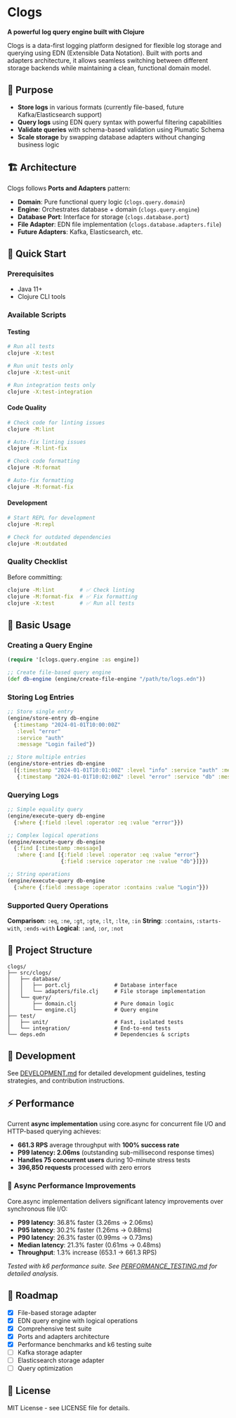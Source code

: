 # Clogs

**A powerful log query engine built with Clojure**

Clogs is a data-first logging platform designed for flexible log storage and querying using EDN (Extensible Data Notation). Built with ports and adapters architecture, it allows seamless switching between different storage backends while maintaining a clean, functional domain model.

## 🎯 **Purpose**

- **Store logs** in various formats (currently file-based, future Kafka/Elasticsearch support)
- **Query logs** using EDN query syntax with powerful filtering capabilities
- **Validate queries** with schema-based validation using Plumatic Schema
- **Scale storage** by swapping database adapters without changing business logic

## 🏗️ **Architecture**

Clogs follows **Ports and Adapters** pattern:

- **Domain**: Pure functional query logic (`clogs.query.domain`)
- **Engine**: Orchestrates database + domain (`clogs.query.engine`)
- **Database Port**: Interface for storage (`clogs.database.port`)
- **File Adapter**: EDN file implementation (`clogs.database.adapters.file`)
- **Future Adapters**: Kafka, Elasticsearch, etc.

## 🚀 **Quick Start**

### Prerequisites
- Java 11+
- Clojure CLI tools

### Available Scripts

#### Testing
```bash
# Run all tests
clojure -X:test

# Run unit tests only
clojure -X:test-unit

# Run integration tests only
clojure -X:test-integration
```

#### Code Quality
```bash
# Check code for linting issues
clojure -M:lint

# Auto-fix linting issues
clojure -M:lint-fix

# Check code formatting
clojure -M:format

# Auto-fix formatting
clojure -M:format-fix
```

#### Development
```bash
# Start REPL for development
clojure -M:repl

# Check for outdated dependencies
clojure -M:outdated
```

### Quality Checklist

Before committing:
```bash
clojure -M:lint        # ✅ Check linting
clojure -M:format-fix  # ✅ Fix formatting
clojure -X:test        # ✅ Run all tests
```

## 📖 **Basic Usage**

### Creating a Query Engine
```clojure
(require '[clogs.query.engine :as engine])

;; Create file-based query engine
(def db-engine (engine/create-file-engine "/path/to/logs.edn"))
```

### Storing Log Entries
```clojure
;; Store single entry
(engine/store-entry db-engine
  {:timestamp "2024-01-01T10:00:00Z"
   :level "error"
   :service "auth"
   :message "Login failed"})

;; Store multiple entries
(engine/store-entries db-engine
  [{:timestamp "2024-01-01T10:01:00Z" :level "info" :service "auth" :message "User logged in"}
   {:timestamp "2024-01-01T10:02:00Z" :level "error" :service "db" :message "Connection timeout"}])
```

### Querying Logs
```clojure
;; Simple equality query
(engine/execute-query db-engine
  {:where {:field :level :operator :eq :value "error"}})

;; Complex logical operations
(engine/execute-query db-engine
  {:find [:timestamp :message]
   :where {:and [{:field :level :operator :eq :value "error"}
                 {:field :service :operator :ne :value "db"}]}})

;; String operations
(engine/execute-query db-engine
  {:where {:field :message :operator :contains :value "Login"}})
```

### Supported Query Operations

**Comparison**: `:eq`, `:ne`, `:gt`, `:gte`, `:lt`, `:lte`, `:in`
**String**: `:contains`, `:starts-with`, `:ends-with`
**Logical**: `:and`, `:or`, `:not`

## 📁 **Project Structure**

```
clogs/
├── src/clogs/
│   ├── database/
│   │   ├── port.clj              # Database interface
│   │   └── adapters/file.clj     # File storage implementation
│   └── query/
│       ├── domain.clj            # Pure domain logic
│       └── engine.clj            # Query engine
├── test/
│   ├── unit/                     # Fast, isolated tests
│   └── integration/              # End-to-end tests
└── deps.edn                      # Dependencies & scripts
```

## 🔧 **Development**

See [DEVELOPMENT.md](./DEVELOPMENT.md) for detailed development guidelines, testing strategies, and contribution instructions.

## ⚡ **Performance**

Current **async implementation** using core.async for concurrent file I/O and HTTP-based querying achieves:

- **661.3 RPS** average throughput with **100% success rate**
- **P99 latency: 2.06ms** (outstanding sub-millisecond response times)
- **Handles 75 concurrent users** during 10-minute stress tests
- **396,850 requests** processed with zero errors

### 🚀 **Async Performance Improvements**
Core.async implementation delivers significant latency improvements over synchronous file I/O:

- **P99 latency**: 36.8% faster (3.26ms → 2.06ms)
- **P95 latency**: 30.2% faster (1.26ms → 0.88ms)
- **P90 latency**: 26.3% faster (0.99ms → 0.73ms)
- **Median latency**: 21.3% faster (0.61ms → 0.48ms)
- **Throughput**: 1.3% increase (653.1 → 661.3 RPS)

*Tested with k6 performance suite. See [PERFORMANCE_TESTING.md](./PERFORMANCE_TESTING.md) for detailed analysis.*

## 🎯 **Roadmap**

- [x] File-based storage adapter
- [x] EDN query engine with logical operations
- [x] Comprehensive test suite
- [x] Ports and adapters architecture
- [x] Performance benchmarks and k6 testing suite
- [ ] Kafka storage adapter
- [ ] Elasticsearch storage adapter
- [ ] Query optimization

## 📄 **License**

MIT License - see LICENSE file for details.